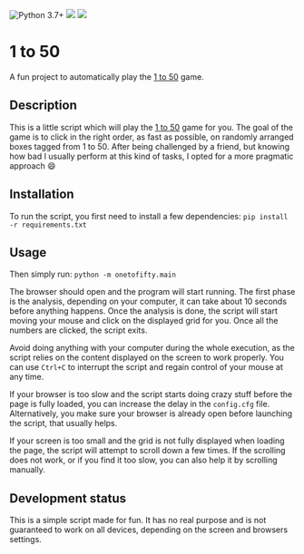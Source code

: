 ![Python 3.7+](https://img.shields.io/badge/python-3.7+-blue.svg)
![](https://img.shields.io/github/license/CokieForever/OneToFifty)
![](https://img.shields.io/github/workflow/status/CokieForever/OneToFifty/Build)

# 1 to 50

A fun project to automatically play the [1 to 50](http://zzzscore.com/1to50/en/) game.

## Description

This is a little script which will play the [1 to 50](http://zzzscore.com/1to50/en/) game for you. The goal of the
game is to click in the right order, as fast as possible, on randomly arranged boxes tagged from 1 to 50. After being
challenged by a friend, but knowing how bad I usually perform at this kind of tasks, I opted for a more pragmatic
approach 😄

## Installation

To run the script, you first need to install a few dependencies: `pip install -r requirements.txt`

## Usage

Then simply run: `python -m onetofifty.main`

The browser should open and the program will start running. The first phase is the analysis, depending on your
computer, it can take about 10 seconds before anything happens. Once the analysis is done, the script will start
moving your mouse and click on the displayed grid for you. Once all the numbers are clicked, the script exits.

Avoid doing anything with your computer during the whole execution, as the script relies on the content displayed on
the screen to work properly. You can use `Ctrl+C` to interrupt the script and regain control of your mouse at any time.

If your browser is too slow and the script starts doing crazy stuff before the page is fully loaded, you can increase
the delay in the `config.cfg` file. Alternatively, you make sure your browser is already open before launching the
script, that usually helps.

If your screen is too small and the grid is not fully displayed when loading the page, the script will attempt to
scroll down a few times. If the scrolling does not work, or if you find it too slow, you can also help it by scrolling
manually.

## Development status

This is a simple script made for fun. It has no real purpose and is not guaranteed to work on all devices, depending
on the screen and browsers settings.
